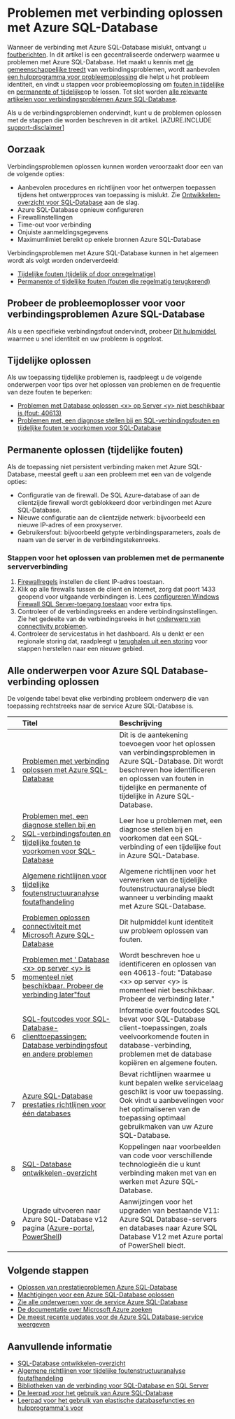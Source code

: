 <properties
    pageTitle="Algemene problemen verbinding met Azure SQL-Database"
    description="Stappen om te identificeren en oplossen van veelvoorkomende verbindingsfouten in voor Azure SQL-Database."
    services="sql-database"
    documentationCenter=""
    authors="dalechen"
    manager="felixwu"
    editor=""/>

<tags
    ms.service="sql-database"
    ms.workload="data-management"
    ms.tgt_pltfrm="na"
    ms.devlang="na"
    ms.topic="article"
    ms.date="08/31/2016"
    ms.author="daleche"/>

# <a name="troubleshoot-connection-issues-to-azure-sql-database"></a>Problemen met verbinding oplossen met Azure SQL-Database

Wanneer de verbinding met Azure SQL-Database mislukt, ontvangt u [foutberichten](sql-database-develop-error-messages.md). In dit artikel is een gecentraliseerde onderwerp waarmee u problemen met Azure SQL-Database. Het maakt u kennis met [de gemeenschappelijke treedt](#cause) van verbindingsproblemen, wordt aanbevolen [een hulpprogramma voor probleemoplossing](#try-the-troubleshooter-for-azure-sql-database-connectivity-issues) die helpt u het probleem identiteit, en vindt u stappen voor probleemoplossing om [fouten in tijdelijke](#troubleshoot-transient-errors) en [permanente of tijdelijke](#troubleshoot-the-persistent-errors)op te lossen. Tot slot worden [alle relevante artikelen voor verbindingsproblemen Azure SQL-Database](#all-topics-for-azure-sql-database-connection-problems).

Als u de verbindingsproblemen ondervindt, kunt u de problemen oplossen met de stappen die worden beschreven in dit artikel.
[AZURE.INCLUDE [support-disclaimer](../../includes/support-disclaimer.md)]

## <a name="cause"></a>Oorzaak

Verbindingsproblemen oplossen kunnen worden veroorzaakt door een van de volgende opties:

- Aanbevolen procedures en richtlijnen voor het ontwerpen toepassen tijdens het ontwerpproces van toepassing is mislukt.  Zie [Ontwikkelen-overzicht voor SQL-Database](sql-database-develop-overview.md) aan de slag.
- Azure SQL-Database opnieuw configureren
- Firewallinstellingen
- Time-out voor verbinding
- Onjuiste aanmeldingsgegevens
- Maximumlimiet bereikt op enkele bronnen Azure SQL-Database

Verbindingsproblemen met Azure SQL-Database kunnen in het algemeen wordt als volgt worden onderverdeeld:

- [Tijdelijke fouten (tijdelijk of door onregelmatige)](#troubleshoot-transient-errors)
- [Permanente of tijdelijke fouten (fouten die regelmatig terugkerend)](#troubleshoot-the-persistent-errors)

## <a name="try-the-troubleshooter-for-azure-sql-database-connectivity-issues"></a>Probeer de probleemoplosser voor voor verbindingsproblemen Azure SQL-Database

Als u een specifieke verbindingsfout ondervindt, probeer [Dit hulpmiddel](https://support.microsoft.com/help/10085/troubleshooting-connectivity-issues-with-microsoft-azure-sql-database), waarmee u snel identiteit en uw probleem is opgelost.

## <a name="troubleshoot-transient-errors"></a>Tijdelijke oplossen
Als uw toepassing tijdelijke problemen is, raadpleegt u de volgende onderwerpen voor tips over het oplossen van problemen en de frequentie van deze fouten te beperken:

- [Problemen met Database oplossen &lt;x&gt; op Server &lt;y&gt; niet beschikbaar is (fout: 40613)](sql-database-troubleshoot-connection.md)
- [Problemen met, een diagnose stellen bij en SQL-verbindingsfouten en tijdelijke fouten te voorkomen voor SQL-Database](sql-database-connectivity-issues.md)

<a id="troubleshoot-the-persistent-errors" name="troubleshoot-the-persistent-errors"></a>

## <a name="troubleshoot-persistent-errors-non-transient-errors"></a>Permanente oplossen (tijdelijke fouten)

Als de toepassing niet persistent verbinding maken met Azure SQL-Database, meestal geeft u aan een probleem met een van de volgende opties:

- Configuratie van de firewall. De SQL Azure-database of aan de clientzijde firewall wordt geblokkeerd door verbindingen met Azure SQL-Database.
- Nieuwe configuratie aan de clientzijde netwerk: bijvoorbeeld een nieuwe IP-adres of een proxyserver.
- Gebruikersfout: bijvoorbeeld getypte verbindingsparameters, zoals de naam van de server in de verbindingstekenreeks.

### <a name="steps-to-resolve-persistent-connectivity-issues"></a>Stappen voor het oplossen van problemen met de permanente serververbinding

1.  [Firewallregels](sql-database-configure-firewall-settings.md) instellen de client IP-adres toestaan.
2.  Klik op alle firewalls tussen de client en Internet, zorg dat poort 1433 geopend voor uitgaande verbindingen is. Lees [configureren Windows Firewall SQL Server-toegang toestaan](https://msdn.microsoft.com/library/cc646023.aspx) voor extra tips.
3.  Controleer of de verbindingsreeks en andere verbindingsinstellingen. Zie het gedeelte van de verbindingsreeks in het [onderwerp van connectivity problemen](sql-database-connectivity-issues.md#connections-to-azure-sql-database).
4.  Controleer de servicestatus in het dashboard. Als u denkt er een regionale storing dat, raadpleegt u [terughalen uit een storing](sql-database-disaster-recovery.md) voor stappen herstellen naar een nieuwe gebied.

## <a name="all-topics-for-azure-sql-database-connection-problems"></a>Alle onderwerpen voor Azure SQL Database-verbinding oplossen

De volgende tabel bevat elke verbinding probleem onderwerp die van toepassing rechtstreeks naar de service Azure SQL-Database is.


| &nbsp; | Titel | Beschrijving |
| --: | :-- | :-- |
| 1 | [Problemen met verbinding oplossen met Azure SQL-Database](sql-database-troubleshoot-common-connection-issues.md) | Dit is de aantekening toevoegen voor het oplossen van verbindingsproblemen in Azure SQL-Database. Dit wordt beschreven hoe identificeren en oplossen van fouten in tijdelijke en permanente of tijdelijke in Azure SQL-Database. |
| 2 | [Problemen met, een diagnose stellen bij en SQL-verbindingsfouten en tijdelijke fouten te voorkomen voor SQL-Database](sql-database-connectivity-issues.md) | Leer hoe u problemen met, een diagnose stellen bij en voorkomen dat een SQL-verbinding of een tijdelijke fout in Azure SQL-Database. |
| 3 | [Algemene richtlijnen voor tijdelijke foutenstructuuranalyse foutafhandeling](best-practices-retry-general.md) | Algemene richtlijnen voor het verwerken van de tijdelijke foutenstructuuranalyse biedt wanneer u verbinding maakt met Azure SQL-Database. |
| 4 | [Problemen oplossen connectiviteit met Microsoft Azure SQL-Database](https://support.microsoft.com/help/10085/troubleshooting-connectivity-issues-with-microsoft-azure-sql-database) | Dit hulpmiddel kunt identiteit uw probleem oplossen van fouten. |
| 5 | [Problemen met ' Database &lt;x&gt; op server &lt;y&gt; is momenteel niet beschikbaar. Probeer de verbinding later"fout](sql-database-troubleshoot-connection.md) | Wordt beschreven hoe u identificeren en oplossen van een 40613-fout: "Database &lt;x&gt; op server &lt;y&gt; is momenteel niet beschikbaar. Probeer de verbinding later." |
| 6 | [SQL-foutcodes voor SQL-Database-clienttoepassingen: Database verbindingsfout en andere problemen](sql-database-develop-error-messages.md) | Informatie over foutcodes SQL bevat voor SQL-Database client-toepassingen, zoals veelvoorkomende fouten in database-verbinding, problemen met de database kopiëren en algemene fouten. |
| 7 | [Azure SQL-Database prestaties richtlijnen voor één databases](sql-database-performance-guidance.md) | Bevat richtlijnen waarmee u kunt bepalen welke servicelaag geschikt is voor uw toepassing. Ook vindt u aanbevelingen voor het optimaliseren van de toepassing optimaal gebruikmaken van uw Azure SQL-Database. |
| 8 | [SQL-Database ontwikkelen-overzicht](sql-database-develop-overview.md) | Koppelingen naar voorbeelden van code voor verschillende technologieën die u kunt verbinding maken met van en werken met Azure SQL-Database. |
| 9 | Upgrade uitvoeren naar Azure SQL-Database v12 pagina ([Azure-portal](sql-database-upgrade-server-portal.md), [PowerShell](sql-database-upgrade-server-powershell.md)) | Aanwijzingen voor het upgraden van bestaande V11: Azure SQL Database-servers en databases naar Azure SQL Database V12 met Azure portal of PowerShell biedt. |


## <a name="next-steps"></a>Volgende stappen

- [Oplossen van prestatieproblemen Azure SQL-Database](sql-database-troubleshoot-performance.md)
- [Machtigingen voor een Azure SQL-Database oplossen](sql-database-troubleshoot-permissions.md)
- [Zie alle onderwerpen voor de service Azure SQL-Database](sql-database-index-all-articles.md)
- [De documentatie over Microsoft Azure zoeken](http://azure.microsoft.com/search/documentation/)
- [De meest recente updates voor de Azure SQL Database-service weergeven](http://azure.microsoft.com/updates/?service=sql-database)


## <a name="additional-resources"></a>Aanvullende informatie

- [SQL-Database ontwikkelen-overzicht](sql-database-develop-overview.md)
- [Algemene richtlijnen voor tijdelijke foutenstructuuranalyse foutafhandeling](../best-practices-retry-general.md)
- [Bibliotheken van de verbinding voor SQL-Database en SQL Server](sql-database-libraries.md)
- [De leerpad voor het gebruik van Azure SQL-Database](https://azure.microsoft.com/documentation/learning-paths/sql-database-training-learn-sql-database)
- [Leerpad voor het gebruik van elastische databasefuncties en hulpprogramma's voor](https://azure.microsoft.com/documentation/learning-paths/sql-database-elastic-scale) 
